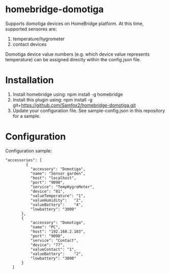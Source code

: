 # homebridge-domotiga
Supports domotiga devices on HomeBridge platform.
At this time, supported sensores are:

1. temperature/hygrometer
2. contact devices

Domotiga device value numbers (e.g. which device value represents temperature) can be assigned directly within the config.json file.

# Installation

1. Install homebridge using: npm install -g homebridge
2. Install this plugin using: npm install -g git+https://github.com/Samfox2/homebridge-domotiga.git
3. Update your configuration file. See sample-config.json in this repository for a sample. 

# Configuration

Configuration sample:

 ```
"accessories": [
          {
            "accessory": "Domotiga",
            "name": "Sensor garden",
            "host": "localhost",
            "port": "9090",
            "service": "TempHygroMeter",
            "device": "81",
            "valueTemperature": "1",
            "valueHumidity":   "2",
            "valueBattery":    "4",
            "lowbattery": "3000"
        },
        {
            "accessory": "Domotiga",
            "name": "PC",
            "host": "192.168.2.103",
            "port": "9090",
            "service": "Contact",
            "device": "77",
            "valueContact": "1",
            "valueBattery":    "2",
            "lowbattery": "3000"
        }
    ]
```
